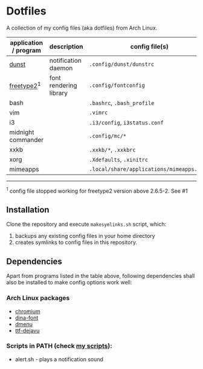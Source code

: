 # Dotfiles

A collection of my config files (aka dotfiles) from Arch Linux.

| application / program  | description | config file(s) |
| ------------- | ------------- | ------------- |
| [dunst](https://www.archlinux.org/packages/community/i686/dunst/) | notification daemon | `.config/dunst/dunstrc` |
| [freetype2](https://www.archlinux.org/packages/extra/x86_64/freetype2/)<sup>1</sup> | font rendering library | `.config/fontconfig` |
| bash || `.bashrc`, `.bash_profile`  |
| vim || `.vimrc` |
| i3  || `.i3/config`, `i3status.conf`  |
| midnight commander  || `.config/mc/*`  |
| xxkb || `.xxkb/*`, `.xxkbrc`  |
| xorg || `.Xdefaults`, `.xinitrc`  |
| mimeapps  || `.local/share/applications/mimeapps.list`  |

<hr>
<sup>1</sup> config file stopped working for freetype2 version above 2.6.5-2. See #1

## Installation

Clone the repository and execute `makesymlinks.sh` script, which:

1. backups any existing config files in your home directory 
2. creates symlinks to config files in this repository.

## Dependencies

Apart from programs listed in the table above, following dependencies shall also be installed to make config options work well:

### Arch Linux packages
* [chromium](https://www.archlinux.org/packages/extra/x86_64/chromium/)
* [dina-font](https://www.archlinux.org/packages/community/any/dina-font/)
* [dmenu](https://www.archlinux.org/packages/community/x86_64/dmenu/)
* [ttf-dejavu](https://www.archlinux.org/packages/extra/any/ttf-dejavu/)

### Scripts in PATH (check [my scripts](https://github.com/rubickcz/scripts)):
* alert.sh - plays a notification sound
